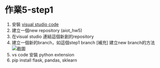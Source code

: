 # 作業5-step1

1. 安裝 [visual studio code](https://code.visualstudio.com/)
2. 建立一個new repository (aiot_hw5)
3. 在visual studio 連結這個新創的repository
4. 建立一個新的branch，如這個step1 branch
  [補充] 建立new branch的方法
  ![截圖](https://imgur.com/a/Rcyuo7f)
6. vs code 安裝 python extension
7. pip install flask, pandas, sklearn
